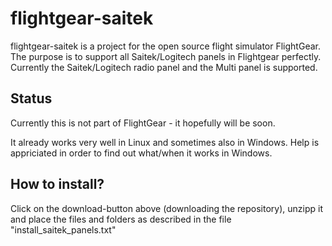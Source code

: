 # flightgear-saitek
flightgear-saitek is a project for the open source flight simulator FlightGear. 
The purpose is to support all Saitek/Logitech panels in Flightgear perfectly. Currently the Saitek/Logitech 
radio panel and the Multi panel is supported.

## Status
Currently this is not part of FlightGear - it hopefully will be soon.

It already works very well in Linux and sometimes also in Windows. Help is appriciated 
in order to find out what/when it works in Windows.

## How to install?
Click on the download-button above (downloading the repository), unzipp it 
and place the files and folders as described in the file "install_saitek_panels.txt"


